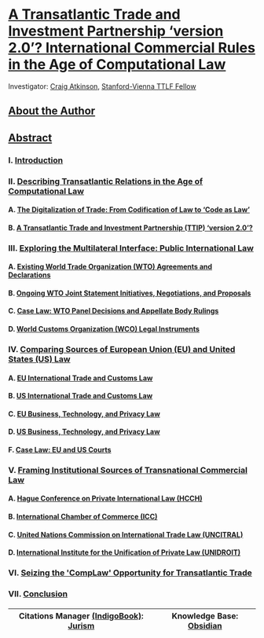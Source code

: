 # [A Transatlantic Trade and Investment Partnership ‘version 2.0’? International Commercial Rules in the Age of Computational Law](https://github.com/lexmerca/TTIPv2_ToC)

Investigator: [Craig Atkinson](https://law.stanford.edu/directory/craig-atkinson/), [Stanford-Vienna TTLF Fellow](https://law.stanford.edu/transatlantic-technology-law-forum/#slsnav-fellows)

## [About the Author](https://github.com/lexmerca/TTIPv2_ToC/blob/main/Author.md)

## [Abstract](https://github.com/lexmerca/TTIPv2_ToC/blob/main/Abstract.md)

### I. [Introduction](https://github.com/lexmerca/TTIPv2_1/)

### II. [Describing Transatlantic Relations in the Age of Computational Law](https://github.com/lexmerca/TTIPv2_2/)

#### A. [The Digitalization of Trade: From Codification of Law to ‘Code as Law’](https://github.com/lexmerca/TTIPv2_2/blob/main/README.md#a-the-digitalization-of-trade-from-codification-of-law-to-code-as-law) 

#### B. [A Transatlantic Trade and Investment Partnership (TTIP) ‘version 2.0’?](https://github.com/lexmerca/TTIPv2_2/blob/main/README.md#b-a-transatlantic-trade-and-investment-partnership-ttip-version-20)

### III. [Exploring the Multilateral Interface: Public International Law](https://github.com/lexmerca/TTIPv2_3/)

#### A. [Existing World Trade Organization (WTO) Agreements and Declarations](https://github.com/lexmerca/TTIPv2_3/blob/main/README.md#a-existing-world-trade-organization-wto-agreements-and-declarations)

#### B. [Ongoing WTO Joint Statement Initiatives, Negotiations, and Proposals](https://github.com/lexmerca/TTIPv2_3/#b-ongoing-wto-joint-statement-initiatives-negotiations-and-proposals)

#### C. [Case Law: WTO Panel Decisions and Appellate Body Rulings](https://github.com/lexmerca/TTIPv2_3/#c-case-law-wto-panel-decisions-and-appellate-body-rulings)

#### D. [World Customs Organization (WCO) Legal Instruments](https://github.com/lexmerca/TTIPv2_3/#d-world-customs-organization-wco-legal-instruments)

### IV. [Comparing Sources of European Union (EU) and United States (US) Law](https://github.com/lexmerca/TTIPv2_4/)

#### A. [EU International Trade and Customs Law](https://github.com/lexmerca/TTIPv2_4/#a-eu-international-trade-and-customs-law)

#### B. [US International Trade and Customs Law]()

#### C. [EU Business, Technology, and Privacy Law]()

#### D. [US Business, Technology, and Privacy Law]()

#### F. [Case Law: EU and US Courts]()

### V. [Framing Institutional Sources of Transnational Commercial Law](https://github.com/lexmerca/TTIPv2_5/)

#### A. [Hague Conference on Private International Law (HCCH)](https://github.com/lexmerca/TTIPv2_5/#a-hague-conference-on-private-international-law-hcch)

#### B. [International Chamber of Commerce (ICC)](https://github.com/lexmerca/TTIPv2_5/blob/main/README.md#b-international-chamber-of-commerce-icc)

#### C. [United Nations Commission on International Trade Law (UNCITRAL)](https://github.com/lexmerca/TTIPv2_5/#c-united-nations-commission-on-international-trade-law-uncitral)

#### D. [International Institute for the Unification of Private Law (UNIDROIT)](https://github.com/lexmerca/TTIPv2_5/blob/main/README.md#d-international-institute-for-the-unification-of-private-law-unidroit)

### VI. [Seizing the 'CompLaw' Opportunity for Transatlantic Trade](https://github.com/lexmerca/TTIPv2_6/#vi-seizing-the-complaw-opportunity-for-transatlantic-trade)

### VII. [Conclusion](https://github.com/lexmerca/TTIPv2_7)

####

| Citations Manager [(IndigoBook)](https://juris-m.github.io/indigobook+jurism/): [Jurism](https://juris-m.github.io/) | Knowledge Base: [Obsidian](https://obsidian.md/) |
| ------------------------------------------------------------------ | ------------------------------------------------ |




